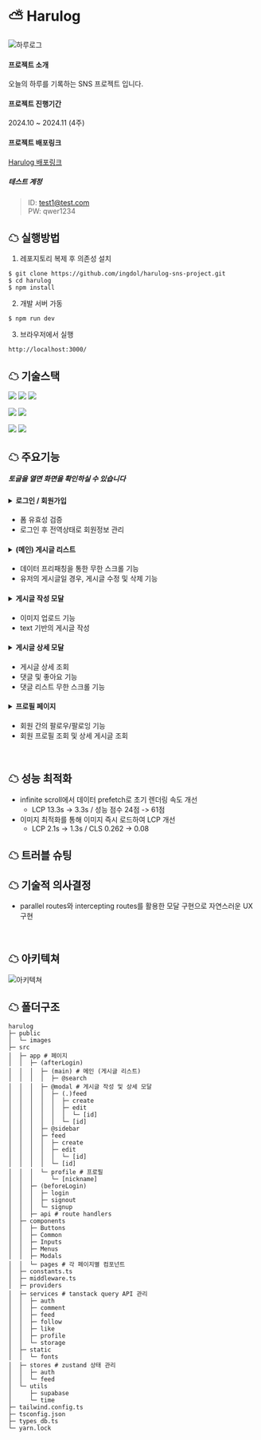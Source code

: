 # ⛅ Harulog

![하루로그](https://github.com/user-attachments/assets/f1ab8c87-170d-4813-832b-c1417c091132)

#### 프로젝트 소개

오늘의 하루를 기록하는 SNS 프로젝트 입니다.

#### 프로젝트 진행기간

2024.10 ~ 2024.11 (4주)

#### 프로젝트 배포링크

[Harulog 배포링크](https://harulog.vercel.app/)

##### 테스트 계정

> ID: test1@test.com  
> PW: qwer1234
> <br/>

## ☁ 실행방법

1. 레포지토리 복제 후 의존성 설치

```
$ git clone https://github.com/ingdol/harulog-sns-project.git
$ cd harulog
$ npm install
```

2. 개발 서버 가동

```
$ npm run dev
```

3. 브라우저에서 실행

```
http://localhost:3000/
```

## ☁ 기술스택

<img src="https://img.shields.io/badge/TypeScript-3178C6?style=for-the-badge&logo=TypeScript&logoColor=white"> <img src="https://img.shields.io/badge/Next.js-000000?style=for-the-badge&logo=Next.js&logoColor=white"> <img src="https://img.shields.io/badge/Tailwindcss-06B6D4?style=for-the-badge&logo=tailwindcss&logoColor=white">

<img src="https://img.shields.io/badge/Zustand-1E4CC9?style=for-the-badge&logo=React&logoColor=white"> <img src="https://img.shields.io/badge/React Query-FF4154?style=for-the-badge&logo=reactquery&logoColor=white">

<img src="https://img.shields.io/badge/Supabase-3FCF8E?style=for-the-badge&logo=supabase&logoColor=white">

<img src="https://img.shields.io/badge/Vercel-000000?style=for-the-badge&logo=netlify&logoColor=white">

<br/>

## ☁ 주요기능

##### 토글을 열면 화면을 확인하실 수 있습니다

#### <details><summary>로그인 / 회원가입</summary> <br/>![로그인 / 회원가입](https://github.com/user-attachments/assets/d56fcc6e-db98-4c1a-8442-8ae4330d3c52)<br/></details>

- 폼 유효성 검증
- 로그인 후 전역상태로 회원정보 관리

#### <details><summary>(메인) 게시글 리스트</summary> <br/>![게시글 리스트](https://github.com/user-attachments/assets/f1ab8c87-170d-4813-832b-c1417c091132)<br/></details>

- 데이터 프리패칭을 통한 무한 스크롤 기능
- 유저의 게시글일 경우, 게시글 수정 및 삭제 기능

#### <details><summary>게시글 작성 모달</summary> <br/>![게시글 작성 모달](https://github.com/user-attachments/assets/1a45f151-c109-4c1d-83f4-10649ccf436d)<br/></details>

- 이미지 업로드 기능
- text 기반의 게시글 작성

#### <details><summary>게시글 상세 모달</summary> <br/>![게시글 상세](https://github.com/user-attachments/assets/37360152-37dc-4e8b-a721-06cd101791f0)<br/></details>

- 게시글 상세 조회
- 댓글 및 좋아요 기능
- 댓글 리스트 무한 스크롤 기능

#### <details><summary>프로필 페이지</summary> <br/>![유저 프로필](https://github.com/user-attachments/assets/e3b3e30a-02e3-4041-b4d5-12093cd84d49)<br/></details>

- 회원 간의 팔로우/팔로잉 기능
- 회원 프로필 조회 및 상세 게시글 조회

<br/>

## ☁ 성능 최적화

- infinite scroll에서 데이터 prefetch로 초기 렌더링 속도 개선
  - LCP 13.3s -> 3.3s / 성능 점수 24점 -> 61점
- 이미지 최적화를 통해 이미지 즉시 로드하여 LCP 개선
  - LCP 2.1s -> 1.3s / CLS 0.262 -> 0.08

## ☁ 트러블 슈팅

## ☁ 기술적 의사결정

- parallel routes와 intercepting routes를 활용한 모달 구현으로 자연스러운 UX 구현

<br/>

## ☁ 아키텍쳐

![아키텍쳐](https://github.com/user-attachments/assets/ae0bfe11-21f4-44c3-a721-5185171f6b79)
<br/>

## ☁ 폴더구조

```
harulog
├─ public
│  └─ images
├─ src
│  ├─ app # 페이지
│  │  ├─ (afterLogin)
│  │  │  ├─ (main) # 메인 (게시글 리스트)
│  │  │  │  ├─ @search
│  │  │  ├─ @modal # 게시글 작성 및 상세 모달
│  │  │  │  ├─ (.)feed
│  │  │  │  │  ├─ create
│  │  │  │  │  ├─ edit
│  │  │  │  │  │  └─ [id]
│  │  │  │  │  └─ [id]
│  │  │  ├─ @sidebar
│  │  │  ├─ feed
│  │  │  │  ├─ create
│  │  │  │  ├─ edit
│  │  │  │  │  └─ [id]
│  │  │  │  └─ [id]
│  │  │  └─ profile # 프로필
│  │  │     └─ [nickname]
│  │  ├─ (beforeLogin)
│  │  │  ├─ login
│  │  │  ├─ signout
│  │  │  └─ signup
│  │  ├─ api # route handlers
│  ├─ components
│  │  ├─ Buttons
│  │  ├─ Common
│  │  ├─ Inputs
│  │  ├─ Menus
│  │  ├─ Modals
│  │  └─ pages # 각 페이지별 컴포넌트
│  ├─ constants.ts
│  ├─ middleware.ts
│  ├─ providers
│  ├─ services # tanstack query API 관리
│  │  ├─ auth
│  │  ├─ comment
│  │  ├─ feed
│  │  ├─ follow
│  │  ├─ like
│  │  ├─ profile
│  │  └─ storage
│  ├─ static
│  │  └─ fonts
│  ├─ stores # zustand 상태 관리
│  │  ├─ auth
│  │  └─ feed
│  └─ utils
│     ├─ supabase
│     └─ time
├─ tailwind.config.ts
├─ tsconfig.json
├─ types_db.ts
└─ yarn.lock

```
